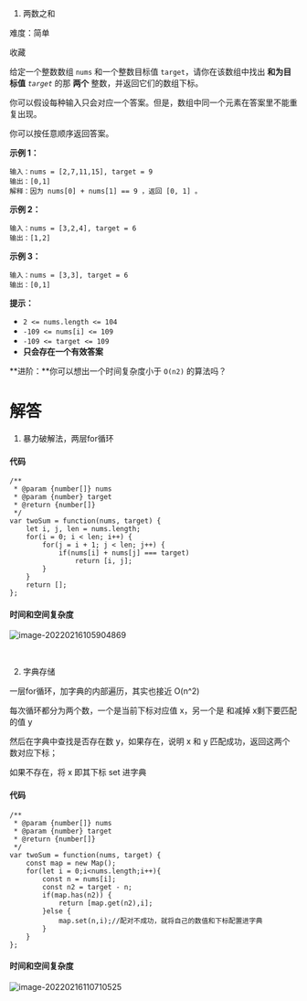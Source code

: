 1. 两数之和

难度：简单

收藏

给定一个整数数组 `nums` 和一个整数目标值 `target`，请你在该数组中找出 **和为目标值** *`target`* 的那 **两个** 整数，并返回它们的数组下标。

你可以假设每种输入只会对应一个答案。但是，数组中同一个元素在答案里不能重复出现。

你可以按任意顺序返回答案。

 

**示例 1：**

```
输入：nums = [2,7,11,15], target = 9
输出：[0,1]
解释：因为 nums[0] + nums[1] == 9 ，返回 [0, 1] 。
```

**示例 2：**

```
输入：nums = [3,2,4], target = 6
输出：[1,2]
```

**示例 3：**

```
输入：nums = [3,3], target = 6
输出：[0,1]
```

 

**提示：**

- `2 <= nums.length <= 104`
- `-109 <= nums[i] <= 109`
- `-109 <= target <= 109`
- **只会存在一个有效答案**

**进阶：**你可以想出一个时间复杂度小于 `O(n2)` 的算法吗？



# 解答

1. 暴力破解法，两层for循环

#### 代码

```
/**
 * @param {number[]} nums
 * @param {number} target
 * @return {number[]}
 */
var twoSum = function(nums, target) {
    let i, j, len = nums.length;
    for(i = 0; i < len; i++) {
        for(j = i + 1; j < len; j++) {
            if(nums[i] + nums[j] === target)
                return [i, j];
        }
    }
    return [];
};
```



#### 时间和空间复杂度

![image-20220216105904869](G:/%E5%AD%97%E8%8A%82%E8%B7%B3%E5%8A%A8/leetCode%E4%BB%93%E5%BA%93/%E9%98%BF%E9%87%8C%E4%BA%91%E5%A4%A9%E6%B1%A0%E8%AE%AD%E7%BB%83%E8%90%A5/Task01%EF%BC%9A%E6%95%B0%E7%BB%84/%E4%B8%A4%E6%95%B0%E4%B9%8B%E5%92%8C.assets/image-20220216105904869.png)

<br />



2. 字典存储

一层for循环，加字典的内部遍历，其实也接近 O(n^2)



每次循环都分为两个数，一个是当前下标对应值 x，另一个是 和减掉 x剩下要匹配的值 y

然后在字典中查找是否存在数 y，如果存在，说明 x 和 y 匹配成功，返回这两个数对应下标；

如果不存在，将 x 即其下标 set 进字典



#### 代码

```
/**
 * @param {number[]} nums
 * @param {number} target
 * @return {number[]}
 */
var twoSum = function(nums, target) {
    const map = new Map();
    for(let i = 0;i<nums.length;i++){
        const n = nums[i];
        const n2 = target - n;
        if(map.has(n2)) {
            return [map.get(n2),i];
        }else {
            map.set(n,i);//配对不成功，就将自己的数值和下标配置进字典
        }
    }
};
```



#### 时间和空间复杂度

![image-20220216110710525](G:/%E5%AD%97%E8%8A%82%E8%B7%B3%E5%8A%A8/leetCode%E4%BB%93%E5%BA%93/%E9%98%BF%E9%87%8C%E4%BA%91%E5%A4%A9%E6%B1%A0%E8%AE%AD%E7%BB%83%E8%90%A5/Task01%EF%BC%9A%E6%95%B0%E7%BB%84/%E4%B8%A4%E6%95%B0%E4%B9%8B%E5%92%8C.assets/image-20220216110710525.png)